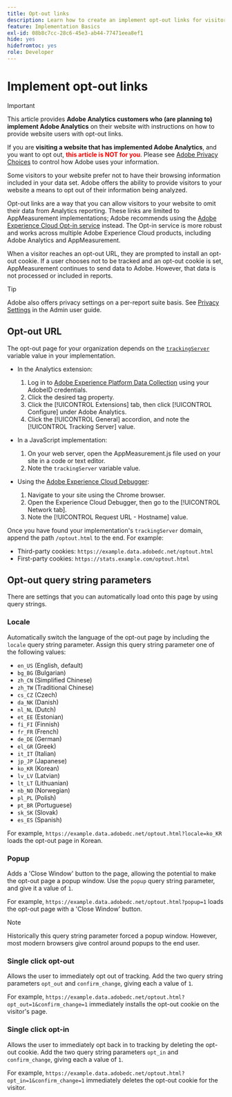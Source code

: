 ```yaml
---
title: Opt-out links
description: Learn how to create an implement opt-out links for visitors to your site.
feature: Implementation Basics
exl-id: 08b8c7cc-28c6-45e3-ab44-77471eea8ef1
hide: yes
hidefromtoc: yes
role: Developer
---
```

# Implement opt-out links

>[!IMPORTANT]
>
> This article provides **Adobe Analytics customers who (are planning to) implement Adobe Analytics** on their website with instructions on how to provide website users  with opt-out links. <p><p>
> If you are **visiting a website that has implemented Adobe Analytics**, and you want to opt out, **<span style="color:red">this article is NOT for you</span>**. Please see [Adobe Privacy Choices](https://www.adobe.com/privacy/opt-out.html) to control how Adobe uses your information.

Some visitors to your website prefer not to have their browsing information included in your data set. Adobe offers the ability to provide visitors to your website a means to opt out of their information being analyzed.

Opt-out links are a way that you can allow visitors to your website to omit their data from Analytics reporting. These links are limited to AppMeasurement implementations; Adobe recommends using the [Adobe Experience Cloud Opt-in service](https://experienceleague.adobe.com/docs/id-service/using/implementation/opt-in-service/optin-overview.html) instead. The Opt-in service is more robust and works across multiple Adobe Experience Cloud products, including Adobe Analytics and AppMeasurement.

When a visitor reaches an opt-out URL, they are prompted to install an opt-out cookie. If a user chooses not to be tracked and an opt-out cookie is set, AppMeasurement continues to send data to Adobe. However, that data is not processed or included in reports.

>[!TIP]
>
>Adobe also offers privacy settings on a per-report suite basis. See [Privacy Settings](/help/admin/tools/c-manage-report-suites/c-edit-report-suites/general/privacy-settings.md) in the Admin user guide.

## Opt-out URL

The opt-out page for your organization depends on the [`trackingServer`](../vars/config-vars/trackingserver.md) variable value in your implementation.

* In the Analytics extension:
  1. Log in to [Adobe Experience Platform Data Collection](https://experience.adobe.com/data-collection) using your AdobeID credentials.
  1. Click the desired tag property.
  1. Click the [!UICONTROL Extensions] tab, then click [!UICONTROL Configure] under Adobe Analytics.
  1. Click the [!UICONTROL General] accordion, and note the [!UICONTROL Tracking Server] value.

* In a JavaScript implementation:
  1. On your web server, open the AppMeasurement.js file used on your site in a code or text editor.
  1. Note the `trackingServer` variable value.

* Using the [Adobe Experience Cloud Debugger](https://experienceleague.adobe.com/docs/experience-platform/debugger/home.html):
  1. Navigate to your site using the Chrome browser.
  1. Open the Experience Cloud Debugger, then go to the [!UICONTROL Network tab].
  1. Note the [!UICONTROL Request URL - Hostname] value.

Once you have found your implementation's `trackingServer` domain, append the path `/optout.html` to the end. For example:

* Third-party cookies: `https://example.data.adobedc.net/optout.html`
* First-party cookies: `https://stats.example.com/optout.html`

## Opt-out query string parameters

There are settings that you can automatically load onto this page by using query strings.

### Locale

Automatically switch the language of the opt-out page by including the `locale` query string parameter. Assign this query string parameter one of the following values:

* `en_US` (English, default)
* `bg_BG` (Bulgarian)
* `zh_CN` (Simplified Chinese)
* `zh_TW` (Traditional Chinese)
* `cs_CZ` (Czech)
* `da_NK` (Danish)
* `nl_NL` (Dutch)
* `et_EE` (Estonian)
* `fi_FI` (Finnish)
* `fr_FR` (French)
* `de_DE` (German)
* `el_GR` (Greek)
* `it_IT` (Italian)
* `jp_JP` (Japanese)
* `ko_KR` (Korean)
* `lv_LV` (Latvian)
* `lt_LT` (Lithuanian)
* `nb_NO` (Norwegian)
* `pl_PL` (Polish)
* `pt_BR` (Portuguese)
* `sk_SK` (Slovak)
* `es_ES` (Spanish)

For example, `https://example.data.adobedc.net/optout.html?locale=ko_KR` loads the opt-out page in Korean.

### Popup

Adds a 'Close Window' button to the page, allowing the potential to make the opt-out page a popup window. Use the `popup` query string parameter, and give it a value of `1`.

For example, `https://example.data.adobedc.net/optout.html?popup=1` loads the opt-out page with a 'Close Window' button.

>[!NOTE]
>
>Historically this query string parameter forced a popup window. However, most modern browsers give control around popups to the end user.

### Single click opt-out

Allows the user to immediately opt out of tracking. Add the two query string parameters `opt_out` and `confirm_change`, giving each a value of `1`.

For example, `https://example.data.adobedc.net/optout.html?opt_out=1&confirm_change=1` immediately installs the opt-out cookie on the visitor's page.

### Single click opt-in

Allows the user to immediately opt back in to tracking by deleting the opt-out cookie. Add the two query string parameters `opt_in` and `confirm_change`, giving each a value of `1`.

For example, `https://example.data.adobedc.net/optout.html?opt_in=1&confirm_change=1` immediately deletes the opt-out cookie for the visitor.
